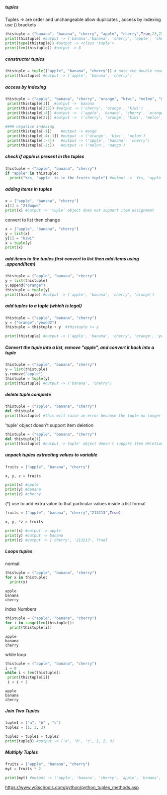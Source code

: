 #####  tuples 
Tuples -> are order and unchangeable allow duplicates , access by indexing
use () brackets 

```python 
thistuple = ("banana", "banana", "cherry", "apple", "cherry",True,23,23.0)
print(thistuple) #output -> ('banana','banana', 'cherry', 'apple', 'cherry', True, 23, 23.0)
print(type(thistuple)) #output -> <class 'tuple'>
print(len(thistuple)) #output -> 8
```
#####  constructor tuples 
```python 
thistuple = tuple(("apple", "banana", "cherry")) # note the double round-brackets
print(thistuple) #output -> ('apple', 'banana', 'cherry')
```
##### access by indexing 
```python 
thistuple = ("apple", "banana", "cherry", "orange", "kiwi", "melon", "mango")
 print(thistuple[1])  #output ->  banana
 print(thistuple[2:5]) #output -> ('cherry', 'orange', 'kiwi')
 print(thistuple[:4]) #output ->  ('apple', 'banana', 'cherry', 'orange')
 print(thistuple[2:]) #output ->  ('cherry', 'orange', 'kiwi', 'melon', 'mango'
    
#### negative indexing 
 print(thistuple[-1])    #output -> mango
 print(thistuple[-4:-1]) #output -> ('orange', 'kiwi', 'melon')
 print(thistuple[:-4])   #output -> ('apple', 'banana', 'cherry')
 print(thistuple[-2:])   #output -> ('melon', 'mango')
```
##### check if apple is present in the tuples
```python 
thistuple = ("apple", "banana", "cherry")
if "apple" in thistuple:
  print("Yes, 'apple' is in the fruits tuple") #output ->  Yes, 'apple' is in the fruits tuple
```
##### adding items in tuples 
```python 
x = ("apple", "banana", "cherry")
x[1] = "213wqwd"
print(x) #output -> 'tuple' object does not support item assignment
```
convert to list then change 
```python 
x = ("apple", "banana", "cherry")
y = list(x)
y[1] = "kiwi"
x = tuple(y)
print(x)
```
 #####  add items to the tuples first convert to list then add items using .append(item)
 ```python 
 thistuple = ("apple", "banana", "cherry")
 y = list(thistuple)
 y.append("orange")
 thistuple = tuple(y)
 print(thistuple) #output -> ('apple', 'banana', 'cherry', 'orange')
```
##### add tuples to a tuple (which is legal)
```python 
thistuple = ("apple", "banana", "cherry")
y = ("orange","yewdd2")
thistuple = thistuple + y  #thistuple += y

print(thistuple) #output -> ('apple', 'banana', 'cherry', 'orange', 'yewdd2')
```

##### Convert the tuple into a list, remove "apple", and convert it back into a tuple
```python 
thistuple = ("apple", "banana", "cherry")
y = list(thistuple)
y.remove("apple")
thistuple = tuple(y)
print(thistuple) #output -> ('banana', 'cherry')
```
##### delete tuple complete
```python 
thistuple = ("apple", "banana", "cherry")
del thistuple
print(thistuple) #this will raise an error because the tuple no longer exists 
```
'tuple' object doesn't support item deletion
```python 
thistuple = ("apple", "banana", "cherry")
del thistuple[1]
print(thistuple) #output -> tuple' object doesn't support item deletion
```
##### unpack tuples extracting values to variable 
```python 
fruits = ("apple", "banana", "cherry")

x, y, z = fruits

print(x) #apple
print(y) #banana
print(z) #cherry
```
(*) use to add extra value to that particular values inside a list format
```python 
fruits = ("apple", "banana", "cherry","213213",True)

x, y, *z = fruits

print(x) #output -> apple
print(y) #output -> banana
print(z) #output -> ['cherry', '213213', True]
```
##### Loops tuples 
normal
```python
thistuple = ("apple", "banana", "cherry")
for x in thistuple:
  print(x) 
```
```output 
apple
banana
cherry
```

index Numbers
```python 
thistuple = ("apple", "banana", "cherry")
for i in range(len(thistuple)):
  print(thistuple[i])
```
```output 
apple
banana
cherry
```

while loop 
 ```python 
thistuple = ("apple", "banana", "cherry")
i = 0
while i < len(thistuple):
  print(thistuple[i])
  i = i + 1 
```
```
apple
banana
cherry
```
##### Join Two Tuples
```python 
tuple1 = ("a", "b" , "c")
tuple2 = (1, 2, 3)

tuple3 = tuple1 + tuple2
print(tuple3) #output -> ('a', 'b', 'c', 1, 2, 3)
```
##### Multiply Tuples
```python 
fruits = ("apple", "banana", "cherry")
myt = fruits * 2

print(myt) #output -> ('apple', 'banana', 'cherry', 'apple', 'banana', 'cherry')

```
https://www.w3schools.com/python/python_tuples_methods.asp
